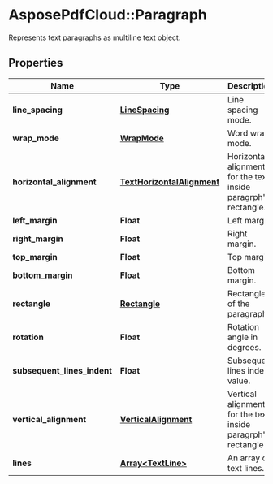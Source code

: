 ﻿# AsposePdfCloud::Paragraph
Represents text paragraphs as multiline text object.

## Properties
Name | Type | Description | Notes
------------ | ------------- | ------------- | -------------
**line_spacing** | [**LineSpacing**](LineSpacing.md) | Line spacing mode. | [optional] 
**wrap_mode** | [**WrapMode**](WrapMode.md) | Word wrap mode. | [optional] 
**horizontal_alignment** | [**TextHorizontalAlignment**](TextHorizontalAlignment.md) | Horizontal alignment for the text inside paragrph&#39;s rectangle. | [optional] 
**left_margin** | **Float** | Left margin. | [optional] 
**right_margin** | **Float** | Right margin. | [optional] 
**top_margin** | **Float** | Top margin. | [optional] 
**bottom_margin** | **Float** | Bottom margin. | [optional] 
**rectangle** | [**Rectangle**](Rectangle.md) | Rectangle of the paragraph. | [optional] 
**rotation** | **Float** | Rotation angle in degrees. | [optional] 
**subsequent_lines_indent** | **Float** | Subsequent lines indent value. | [optional] 
**vertical_alignment** | [**VerticalAlignment**](VerticalAlignment.md) | Vertical alignment for the text inside paragrph&#39;s rectangle | [optional] 
**lines** | [**Array&lt;TextLine&gt;**](TextLine.md) | An array of text lines. | 


